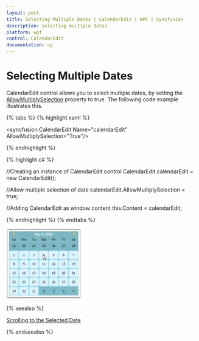 ```yaml
---
layout: post
title: Selecting Multiple Dates | CalendarEdit | WPF | Syncfusion
description: selecting multiple dates
platform: wpf
control: CalendarEdit
documentation: ug
---
```


# Selecting Multiple Dates

CalendarEdit control allows you to select multiple dates, by setting the [AllowMultiplySelection](https://help.syncfusion.com/cr/wpf/Syncfusion.Shared.Wpf~Syncfusion.Windows.Shared.CalendarEdit~AllowMultiplySelection.html) property to true. The following code example illustrates this.

{% tabs %}
{% highlight xaml %}

<!-- Adding CalendarEdit with multiple selection feature-->
<syncfusion:CalendarEdit Name="calendarEdit" AllowMultiplySelection="True"/>

{% endhighlight %}

{% highlight c# %}

//Creating an instance of CalendarEdit control
CalendarEdit calendarEdit = new CalendarEdit();

//Allow multiple selection of date
calendarEdit.AllowMultiplySelection = true;

//Adding CalendarEdit as window content
this.Content = calendarEdit;

{% endhighlight %}
{% endtabs %}

![Multiple date selection](Selecting-Multiple-Dates_images/Selecting-Multiple-Dates_img1.jpeg)

{% seealso %}

[Scrolling to the Selected Date](/wpf/calendaredit/run-time-features#scrolling-to-the-selected-date)

{% endseealso %}
